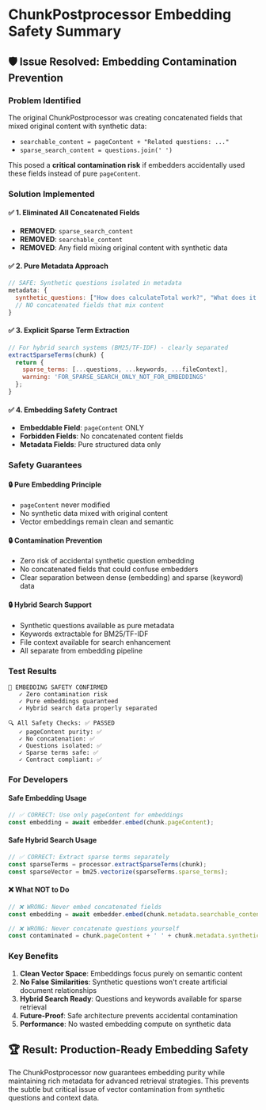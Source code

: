# ChunkPostprocessor Embedding Safety Summary

## 🛡️ Issue Resolved: Embedding Contamination Prevention

### **Problem Identified**
The original ChunkPostprocessor was creating concatenated fields that mixed original content with synthetic data:
- `searchable_content = pageContent + "Related questions: ..."`
- `sparse_search_content = questions.join(' ')`

This posed a **critical contamination risk** if embedders accidentally used these fields instead of pure `pageContent`.

### **Solution Implemented**

#### ✅ 1. Eliminated All Concatenated Fields
- **REMOVED**: `sparse_search_content` 
- **REMOVED**: `searchable_content`
- **REMOVED**: Any field mixing original content with synthetic data

#### ✅ 2. Pure Metadata Approach
```javascript
// SAFE: Synthetic questions isolated in metadata
metadata: {
  synthetic_questions: ["How does calculateTotal work?", "What does it do?"],
  // NO concatenated fields that mix content
}
```

#### ✅ 3. Explicit Sparse Term Extraction
```javascript
// For hybrid search systems (BM25/TF-IDF) - clearly separated
extractSparseTerms(chunk) {
  return {
    sparse_terms: [...questions, ...keywords, ...fileContext],
    warning: 'FOR_SPARSE_SEARCH_ONLY_NOT_FOR_EMBEDDINGS'
  };
}
```

#### ✅ 4. Embedding Safety Contract
- **Embeddable Field**: `pageContent` ONLY
- **Forbidden Fields**: No concatenated content fields
- **Metadata Fields**: Pure structured data only

### **Safety Guarantees**

#### 🔒 Pure Embedding Principle
- `pageContent` never modified
- No synthetic data mixed with original content
- Vector embeddings remain clean and semantic

#### 🔒 Contamination Prevention
- Zero risk of accidental synthetic question embedding
- No concatenated fields that could confuse embedders
- Clear separation between dense (embedding) and sparse (keyword) data

#### 🔒 Hybrid Search Support
- Synthetic questions available as pure metadata
- Keywords extractable for BM25/TF-IDF
- File context available for search enhancement
- All separate from embedding pipeline

### **Test Results**

```
🎉 EMBEDDING SAFETY CONFIRMED
   ✓ Zero contamination risk
   ✓ Pure embeddings guaranteed  
   ✓ Hybrid search data properly separated

🔍 All Safety Checks: ✅ PASSED
   ✓ pageContent purity: ✅
   ✓ No concatenation: ✅  
   ✓ Questions isolated: ✅
   ✓ Sparse terms safe: ✅
   ✓ Contract compliant: ✅
```

### **For Developers**

#### Safe Embedding Usage
```javascript
// ✅ CORRECT: Use only pageContent for embeddings
const embedding = await embedder.embed(chunk.pageContent);
```

#### Safe Hybrid Search Usage  
```javascript
// ✅ CORRECT: Extract sparse terms separately
const sparseTerms = processor.extractSparseTerms(chunk);
const sparseVector = bm25.vectorize(sparseTerms.sparse_terms);
```

#### ❌ What NOT to Do
```javascript
// ❌ WRONG: Never embed concatenated fields
const embedding = await embedder.embed(chunk.metadata.searchable_content); // DOESN'T EXIST ANYMORE

// ❌ WRONG: Never concatenate questions yourself
const contaminated = chunk.pageContent + ' ' + chunk.metadata.synthetic_questions.join(' ');
```

### **Key Benefits**

1. **Clean Vector Space**: Embeddings focus purely on semantic content
2. **No False Similarities**: Synthetic questions won't create artificial document relationships  
3. **Hybrid Search Ready**: Questions and keywords available for sparse retrieval
4. **Future-Proof**: Safe architecture prevents accidental contamination
5. **Performance**: No wasted embedding compute on synthetic data

## 🏆 Result: Production-Ready Embedding Safety

The ChunkPostprocessor now guarantees embedding purity while maintaining rich metadata for advanced retrieval strategies. This prevents the subtle but critical issue of vector contamination from synthetic questions and context data.